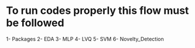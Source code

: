 # To run codes properly this flow must be followed 

1- Packages 
2- EDA
3- MLP
4- LVQ
5- SVM
6- Novelty_Detection
